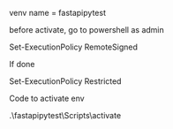 venv name = fastapipytest

before activate, go to powershell as admin

Set-ExecutionPolicy RemoteSigned

If done

Set-ExecutionPolicy Restricted


Code to activate env

.\fastapipytest\Scripts\activate

